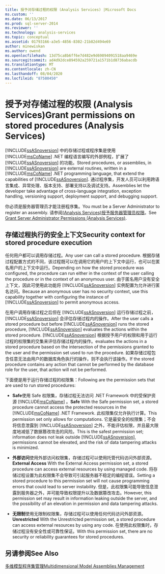 ```yaml
---
title: 授予对存储过程的权限 (Analysis Services) |Microsoft Docs
ms.custom: ''
ms.date: 06/13/2017
ms.prod: sql-server-2014
ms.reviewer: ''
ms.technology: analysis-services
ms.topic: conceptual
ms.assetid: 01793166-a3e5-4856-8302-21b82d494e69
author: minewiskan
ms.author: owend
ms.openlocfilehash: 13d75ca8b6ff6e7d482e9d69894091518aa9469e
ms.sourcegitcommit: ad4d92dce894592a259721a1571b1d8736abacdb
ms.translationtype: MT
ms.contentlocale: zh-CN
ms.lasthandoff: 08/04/2020
ms.locfileid: "87580450"
---
```

# <a name="grant-permissions-on-stored-procedures-analysis-services"></a><span data-ttu-id="8656c-102">授予对存储过程的权限 (Analysis Services)</span><span class="sxs-lookup"><span data-stu-id="8656c-102">Grant permissions on stored procedures (Analysis Services)</span></span>
  <span data-ttu-id="8656c-103">[!INCLUDE[ssASnoversion](../includes/ssasnoversion-md.md)] 中的存储过程或程序集是使用 [!INCLUDE[msCoName](../includes/msconame-md.md)] .NET 编程语言编写的外部例程，扩展了 [!INCLUDE[ssASnoversion](../includes/ssasnoversion-md.md)] 的功能。</span><span class="sxs-lookup"><span data-stu-id="8656c-103">Stored procedures, or assemblies, in [!INCLUDE[ssASnoversion](../includes/ssasnoversion-md.md)] are external routines, written in a [!INCLUDE[msCoName](../includes/msconame-md.md)] .NET programming language, that extend the capabilities of [!INCLUDE[ssASnoversion](../includes/ssasnoversion-md.md)].</span></span> <span data-ttu-id="8656c-104">通过程序集，开发人员可以利用跨语言集成、异常处理、版本支持、部署支持以及调试支持。</span><span class="sxs-lookup"><span data-stu-id="8656c-104">Assemblies let the developer take advantage of cross-language integration, exception handling, versioning support, deployment support, and debugging support.</span></span>  
  
 <span data-ttu-id="8656c-105">你必须是服务器管理员才能注册程序集。</span><span class="sxs-lookup"><span data-stu-id="8656c-105">You must be a Server Administrator to register an assembly.</span></span> <span data-ttu-id="8656c-106">请参阅[&#40;Analysis Services&#41;授予服务器管理员权限](instances/grant-server-admin-rights-to-an-analysis-services-instance.md)。</span><span class="sxs-lookup"><span data-stu-id="8656c-106">See [Grant Server Administrator Permissions &#40;Analysis Services&#41;](instances/grant-server-admin-rights-to-an-analysis-services-instance.md).</span></span>  
  
## <a name="security-context-for-stored-procedure-execution"></a><span data-ttu-id="8656c-107">存储过程执行的安全上下文</span><span class="sxs-lookup"><span data-stu-id="8656c-107">Security context for stored procedure execution</span></span>  
 <span data-ttu-id="8656c-108">任何用户都可以调用存储过程。</span><span class="sxs-lookup"><span data-stu-id="8656c-108">Any user can call a stored procedure.</span></span> <span data-ttu-id="8656c-109">根据存储过程配置方式的不同，该过程既可以在调用它的用户的上下文中运行，也可以在匿名用户的上下文中运行。</span><span class="sxs-lookup"><span data-stu-id="8656c-109">Depending on how the stored procedure was configured, the procedure can run either in the context of the user calling the procedure or in the context of an anonymous user.</span></span> <span data-ttu-id="8656c-110">由于匿名用户没有安全上下文，因此可使用此功能将 [!INCLUDE[ssASnoversion](../includes/ssasnoversion-md.md)] 实例配置为允许进行匿名访问。</span><span class="sxs-lookup"><span data-stu-id="8656c-110">Because an anonymous user has no security context, use this capability together with configuring the instance of [!INCLUDE[ssASnoversion](../includes/ssasnoversion-md.md)] to permit anonymous access.</span></span>  
  
 <span data-ttu-id="8656c-111">在用户调用存储过程之后但在 [!INCLUDE[ssASnoversion](../includes/ssasnoversion-md.md)] 运行存储过程之前，[!INCLUDE[ssASnoversion](../includes/ssasnoversion-md.md)] 会评估存储过程内的操作。</span><span class="sxs-lookup"><span data-stu-id="8656c-111">After the user calls a stored procedure but before [!INCLUDE[ssASnoversion](../includes/ssasnoversion-md.md)] runs the stored procedure, [!INCLUDE[ssASnoversion](../includes/ssasnoversion-md.md)] evaluates the actions within the stored procedure.</span></span> [!INCLUDE[ssASnoversion](../includes/ssasnoversion-md.md)] <span data-ttu-id="8656c-112">根据授予用户的权限和用于运行过程的权限集的交集来评估存储过程内的操作。</span><span class="sxs-lookup"><span data-stu-id="8656c-112">evaluates the actions in a stored procedure based on the intersection of the permissions granted to the user and the permission set used to run the procedure.</span></span> <span data-ttu-id="8656c-113">如果存储过程包含任意无法由用户的数据库角色执行的操作，则不会执行该操作。</span><span class="sxs-lookup"><span data-stu-id="8656c-113">If the stored procedure contains any action that cannot be performed by the database role for the user, that action will not be performed.</span></span>  
  
 <span data-ttu-id="8656c-114">下面便是用于运行存储过程的权限集：</span><span class="sxs-lookup"><span data-stu-id="8656c-114">Following are the permission sets that are used to run stored procedures:</span></span>  
  
-   <span data-ttu-id="8656c-115">**Safe**使用 Safe 权限集，存储过程无法访问 .NET Framework 中的受保护资源 [!INCLUDE[msCoName](../includes/msconame-md.md)] 。</span><span class="sxs-lookup"><span data-stu-id="8656c-115">**Safe** With the Safe permission set, a stored procedure cannot access the protected resources in the [!INCLUDE[msCoName](../includes/msconame-md.md)] .NET Framework.</span></span> <span data-ttu-id="8656c-116">此权限集仅允许执行计算。</span><span class="sxs-lookup"><span data-stu-id="8656c-116">This permission set only allows for computations.</span></span> <span data-ttu-id="8656c-117">它是最安全的权限集；不会将信息泄露到 [!INCLUDE[ssASnoversion](../includes/ssasnoversion-md.md)] 之外，不能评估权限，并且最大限度地减低了数据篡改攻击的风险。</span><span class="sxs-lookup"><span data-stu-id="8656c-117">This is the safest permission set; information does not leak outside [!INCLUDE[ssASnoversion](../includes/ssasnoversion-md.md)], permissions cannot be elevated, and the risk of data tampering attacks is minimized.</span></span>  
  
-   <span data-ttu-id="8656c-118">**外部访问**使用外部访问权限集，存储过程可以使用托管代码访问外部资源。</span><span class="sxs-lookup"><span data-stu-id="8656c-118">**External Access** With the External Access permission set, a stored procedure can access external resources by using managed code.</span></span> <span data-ttu-id="8656c-119">将存储过程设置为此权限集不会导致可引起服务器不稳定的编程错误。</span><span class="sxs-lookup"><span data-stu-id="8656c-119">Setting a stored procedure to this permission set will not cause programming errors that could lead to server instability.</span></span> <span data-ttu-id="8656c-120">但是，此权限集可能导致信息泄露到服务器之外，并可能导致权限提升以及数据篡改攻击。</span><span class="sxs-lookup"><span data-stu-id="8656c-120">However, this permission set may result in information leaking outside the server, and the possibility of an elevation in permission and data tampering attacks.</span></span>  
  
-   <span data-ttu-id="8656c-121">**无限制**使用无限制权限集，存储过程可以使用任何代码访问外部资源。</span><span class="sxs-lookup"><span data-stu-id="8656c-121">**Unrestricted** With the Unrestricted permission set, a stored procedure can access external resources by using any code.</span></span> <span data-ttu-id="8656c-122">在使用此权限集时，存储过程没有安全性或可靠性保证。</span><span class="sxs-lookup"><span data-stu-id="8656c-122">With this permission set, there are no security or reliability guarantees for stored procedures.</span></span>  
  
## <a name="see-also"></a><span data-ttu-id="8656c-123">另请参阅</span><span class="sxs-lookup"><span data-stu-id="8656c-123">See Also</span></span>  
 [<span data-ttu-id="8656c-124">多维模型程序集管理</span><span class="sxs-lookup"><span data-stu-id="8656c-124">Multidimensional Model Assemblies Management</span></span>](multidimensional-models/multidimensional-model-assemblies-management.md)  
  
  
